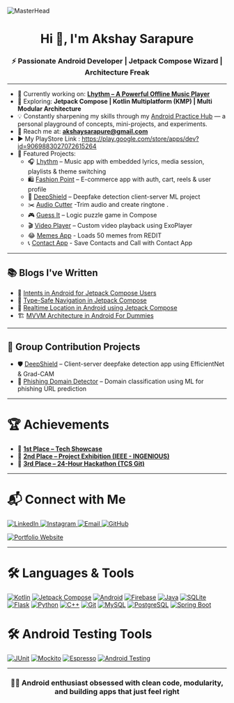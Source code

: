 ![MasterHead](https://user-images.githubusercontent.com/74038190/215768208-3bf3dda8-eeea-40ee-a58b-f5ac529685bf.gif)

<h1 align="center">Hi 👋, I'm Akshay Sarapure</h1>
<h3 align="center">⚡ Passionate Android Developer | Jetpack Compose Wizard | Architecture Freak </h3>

---

- 🔭 Currently working on: **[Lhythm – A Powerful Offline Music Player](https://github.com/Codexyze/Lhythm)**  
- 🌱 Exploring: **Jetpack Compose | Kotlin Multiplatform (KMP) | Multi Modular Architecture**
- 💡 Constantly sharpening my skills through my [Android Practice Hub](https://github.com/Codexyze/practice_Set_Code) — a personal playground of concepts, mini-projects, and experiments.  
- 💌 Reach me at: **akshaysarapure@gmail.com**
- ▶️ My PlayStore Link : https://play.google.com/store/apps/dev?id=9069883027072615264  
- 🧠 Featured Projects:
  - 🎧 [Lhythm](https://github.com/Codexyze/Lhythm) – Music app with embedded lyrics, media session, playlists & theme switching
  - 🛍️ [Fashion Point](https://github.com/Codexyze/FashionPoint) – E-commerce app with auth, cart, reels & user profile
  - 🧠 [DeepShield](https://github.com/Codexyze/DeepFake-Detection) – Deepfake detection client-server ML project
  - ✂️ [Audio Cutter](https://github.com/Codexyze/Audio_Cutter) -Trim audio and create ringtone .
  - 🎮 [Guess It](https://github.com/Codexyze/Guess_it) – Logic puzzle game in Compose
  - 🎬 [Video Player](https://github.com/Codexyze/Video_Player_App) – Custom video playback using ExoPlayer
  - 😂 [Memes App](https://github.com/Codexyze/MemeApp) - Loads 50 memes from REDIT
  - 📞 [Contact App](https://github.com/Codexyze/ContactAppLearning) - Save Contacts and Call with Contact App

---

## 📚 Blogs I've Written

- 🧠 [Intents in Android for Jetpack Compose Users](https://medium.com/@akshaysarapure/intents-in-android-for-jetpack-compose-users-dc0391601b9b)  
- 🧭 [Type-Safe Navigation in Jetpack Compose](https://medium.com/@akshaysarapure/type-safe-navigation-jetpack-compose-be6eaf3e7160)  
- 📍 [Realtime Location in Android using Jetpack Compose](https://medium.com/@akshaysarapure/realtime-location-in-android-using-jetpack-compose-390411e996ea)  
- 🏗️ [MVVM Architecture in Android For Dummies](https://medium.com/@akshaysarapure/mvvm-architecture-in-android-for-dummies-926a882e9088)

---

## 👥 Group Contribution Projects

- 🛡️ [DeepShield](https://github.com/Codexyze/DeepFake-Detection) – Client-server deepfake detection app using EfficientNet & Grad-CAM  
- 🔐 [Phishing Domain Detector](https://github.com/Codexyze/Phishing-Domains-Detection) – Domain classification using ML for phishing URL prediction

---
# 🏆 Achievements

- 🥇 **[1st Place – Tech Showcase ](https://drive.google.com/file/d/1_7yj3NQVbTK9_lxYZ_urf_rSz7CSPlcD/view?usp=drivesdk)**
- 🥈 **[2nd Place – Project Exhibition (IEEE - INGENIOUS)](https://drive.google.com/file/d/1_6MtM_01QaMZg7mAaP9i-nZkA3KQVKP0/view?usp=drivesdk)**
- 🥉 **[3rd Place – 24-Hour Hackathon (TCS Git)](https://drive.google.com/file/d/1_CzKPG09lww6cpg27DS_YqXYmy-9Vt0q/view?usp=drivesdk)**


---


# 📬 Connect with Me

<p align="left">
  <a href="https://www.linkedin.com/in/akshay-sarapure-0a1677213/" target="_blank">
    <img src="https://img.shields.io/badge/LinkedIn-blue?style=flat&logo=linkedin" alt="LinkedIn"/>
  </a>
  <a href="https://instagram.com/ak__shay_s" target="_blank">
    <img src="https://img.shields.io/badge/Instagram-E4405F?style=flat&logo=instagram&logoColor=white" alt="Instagram"/>
  </a>
  <a href="mailto:akshaysarapure.gmail.com" target="_blank">
    <img src="https://img.shields.io/badge/Email-D14836?style=flat&logo=gmail&logoColor=white" alt="Email"/>
  </a>
  <a href="https://github.com/Codexyze" target="_blank">
    <img src="https://img.shields.io/badge/GitHub-black?style=flat&logo=github" alt="GitHub"/>
  </a>

</p>


[![Portfolio Website](https://img.shields.io/badge/Portfolio-000000?style=for-the-badge&logo=vercel&logoColor=white)](https://v0-akshay-sarapure-portfolio.vercel.app/)


---


# 🛠️ Languages & Tools

[![Kotlin](https://img.shields.io/badge/Kotlin-7F52FF?style=for-the-badge&logo=kotlin&logoColor=white)](https://kotlinlang.org/)
[![Jetpack Compose](https://img.shields.io/badge/Jetpack_Compose-4285F4?style=for-the-badge&logo=jetpackcompose&logoColor=white)](https://developer.android.com/jetpack/compose)
[![Android](https://img.shields.io/badge/Android-3DDC84?style=for-the-badge&logo=android&logoColor=white)](https://developer.android.com/)
[![Firebase](https://img.shields.io/badge/Firebase-FFCA28?style=for-the-badge&logo=firebase&logoColor=black)](https://firebase.google.com/)
[![Java](https://img.shields.io/badge/Java-ED8B00?style=for-the-badge&logo=java&logoColor=white)](https://www.java.com/)
[![SQLite](https://img.shields.io/badge/SQLite-003B57?style=for-the-badge&logo=sqlite&logoColor=white)](https://www.sqlite.org/)
[![Flask](https://img.shields.io/badge/Flask-black?style=for-the-badge&logo=flask&logoColor=white)](https://flask.palletsprojects.com/)
[![Python](https://img.shields.io/badge/Python-3776AB?style=for-the-badge&logo=python&logoColor=white)](https://www.python.org/)
[![C++](https://img.shields.io/badge/C++-00599C?style=for-the-badge&logo=c%2B%2B&logoColor=white)](https://www.w3schools.com/cpp/)
[![Git](https://img.shields.io/badge/Git-F05032?style=for-the-badge&logo=git&logoColor=white)](https://git-scm.com/)
[![MySQL](https://img.shields.io/badge/MySQL-005C84?style=for-the-badge&logo=mysql&logoColor=white)](https://www.mysql.com/)
[![PostgreSQL](https://img.shields.io/badge/PostgreSQL-4169E1?style=for-the-badge&logo=postgresql&logoColor=white)](https://www.postgresql.org/)
[![Spring Boot](https://img.shields.io/badge/Spring_Boot-6DB33F?style=for-the-badge&logo=springboot&logoColor=white)](https://spring.io/projects/spring-boot)
<!-- Testing tools below -->
# 🛠️ Android Testing Tools
[![JUnit](https://img.shields.io/badge/JUnit-25A162?style=for-the-badge&logo=junit5&logoColor=white)](https://junit.org/junit5/)
[![Mockito](https://img.shields.io/badge/Mockito-9B59B6?style=for-the-badge&logo=mockito&logoColor=white)](https://site.mockito.org/)
[![Espresso](https://img.shields.io/badge/Espresso-795548?style=for-the-badge&logo=android&logoColor=white)](https://developer.android.com/training/testing/espresso)
[![Android Testing](https://img.shields.io/badge/Android_Testing-3DDC84?style=for-the-badge&logo=android&logoColor=white)](https://developer.android.com/training/testing)


---

<h3 align="center">👨‍💻 Android enthusiast obsessed with clean code, modularity, and building apps that just feel right</h3>
